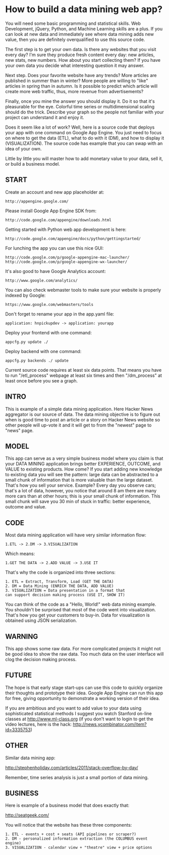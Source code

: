 # How to build a data mining web app?


You will need some basic programming and statistical skills.
Web Development, jQuery, Python, and Machine Learning
skills are a plus. If you can look at new data and 
immediately see where data mining adds new value, then
you are definitely overqualified to use this source code.

The first step is to get your own data. Is there 
any websites that you visit every day? I'm sure 
they produce fresh content every day: new articles,
new stats, new numbers. How about you start 
collecting them? If you have your own data 
you decide what interesting question it may answer.

Next step. Does your favorite website have any 
trends? More articles are published in summer 
than in winter? More people are willing to "like" 
articles in spring than in autumn. Is it possible 
to predict which article will create more web traffic,
thus, more revenue from advertisements?

Finally, once you mine the answer you should 
display it. Do it so that it's pleasurable 
for the eye. Colorful time series or multidimensional 
scaling should do the trick. Describe your graph 
so the people not familiar with your project 
can understand it and enjoy it.

Does it seem like a lot of work? Well, here is a source
code that deploys your app with one command on Google App 
Engine. You just need to focus on where to get 
the data (ETL), what to do with it (DM), and how
to display it (VISUALIZATION). The source code has example
that you can swap with an idea of your own.

Little by little you will master how to add monetary
value to your data, sell it, or build a business
model.

## START


Create an account and new app placeholder at:

    http://appengine.google.com/

Please install Google App Engine SDK from:

    http://code.google.com/appengine/downloads.html

Getting started with Python web app development is here:

    http://code.google.com/appengine/docs/python/gettingstarted/

For lunching the app you can use this nice GUI:


    http://code.google.com/p/google-appengine-mac-launcher/
    http://code.google.com/p/google-appengine-wx-launcher/


It's also good to have Google Analytics account:

    http://www.google.com/analytics/

You can also check webmaster tools to make sure your
website is properly indexed by Google:

    https://www.google.com/webmasters/tools

Don't forget to rename your app in the app.yaml file:

    application: hnpickupdev -> application: yourapp

Deploy your frontend with one command:

    appcfg.py update ./

Deploy backend with one command:

    appcfg.py backends ./ update

Current source code requires at least six data points.
That means you have to run "/etl_process" webpage at
least six times and then "/dm_process" at least once
before you see a graph.

## INTRO

This is example of a simple data mining application.
Here Hacker News aggregator is our source of data. 
The data mining objective is to figure out when is good time
to post an article or a story on Hacker News website so
other people will up-vote it and it will get to from 
the "newest" page to "news" page.


## MODEL


This app can serve as a very simple business model 
where you claim is that your DATA MINING application 
brings better EXPERIENCE, OUTCOME, and VALUE to 
existing products. How come? If you start adding new
knowledge to existing data you will see the
pattern: large data can be abstracted to a small 
chunk of information that is more valuable
than the large dataset. That's how you sell your 
service. Example? Every day you observe cars;
that's a lot of data, however, you notice that
around 8 am there are many more cars than at other
hours; this is your small chunk of information.
This small chunk will save you 30 min of stuck
in traffic: better experience, outcome and value.


## CODE


Most data mining application will have very similar 
information flow:

    1.ETL -> 2.DM -> 3.VISUALIZATION

Which means:

    1.GET THE DATA -> 2.ADD VALUE -> 3.USE IT

That's why the code is organized into three sections:

    1. ETL = Extract, Transform, Load (GET THE DATA)
    2. DM = Data Mining (ENRICH THE DATA, ADD VALUE)
    3. VISUALIZATION = Data presentation in a format that 
    can support decision making process (USE IT, SHOW IT)

You can think of the code as a "Hello, World!" web data mining 
example. You shouldn't be surprised that most of the code went
into visualization. That's how you get your customers to buy-in. 
Data for visualization is obtained using JSON serialization.


## WARNING


This app shows some raw data. For more complicated projects
it might not be good idea to show the raw data. Too much
data on the user interface will clog the decision making
process.


## FUTURE


The hope is that early stage start-ups can use this 
code to quickly organize their thoughts and prototype 
their idea. Google App Engine can run this app for free, 
giving opportunity to demonstrate a working version of 
their idea.

If you are ambitious and you want to add value to your data
using sophisticated statistical methods I suggest you watch
Stanford on-line classes at http://www.ml-class.org (if you
don't want to login to get the video lectures, here is the 
hack: http://news.ycombinator.com/item?id=3335753)


## OTHER


Similar data mining app:

http://stephenholiday.com/articles/2011/stack-overflow-by-day/

Remember, time series analysis is just a small portion 
of data mining.


## BUSINESS


Here is example of a business model that does exactly that:

http://seatgeek.com/

You will notice that the website has these three components:

    1. ETL - events + cost + seats (API pipelines or scraper?)
    2. DM - personalized information extraction (the COLUMBUS event engine)
    3. VISUALIZATION - calendar view + "theatre" view + price options


